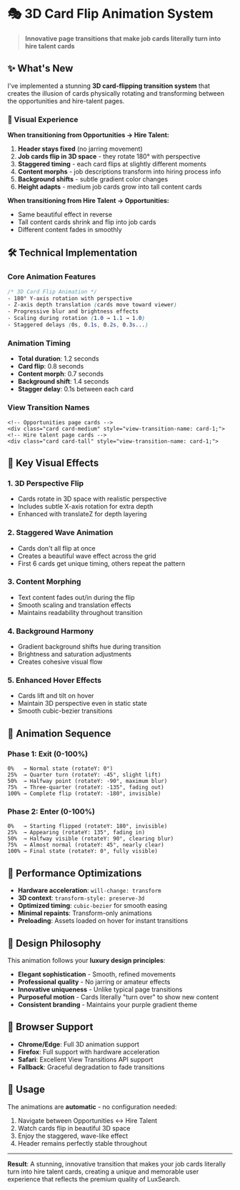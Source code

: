 # 🎭 3D Card Flip Animation System

> **Innovative page transitions that make job cards literally turn into hire talent cards**

## ✨ What's New

I've implemented a stunning **3D card-flipping transition system** that creates the illusion of cards physically rotating and transforming between the opportunities and hire-talent pages.

### 🎨 Visual Experience

**When transitioning from Opportunities → Hire Talent:**
1. **Header stays fixed** (no jarring movement)
2. **Job cards flip in 3D space** - they rotate 180° with perspective
3. **Staggered timing** - each card flips at slightly different moments
4. **Content morphs** - job descriptions transform into hiring process info
5. **Background shifts** - subtle gradient color changes
6. **Height adapts** - medium job cards grow into tall content cards

**When transitioning from Hire Talent → Opportunities:**
- Same beautiful effect in reverse
- Tall content cards shrink and flip into job cards
- Different content fades in smoothly

## 🛠️ Technical Implementation

### Core Animation Features

```css
/* 3D Card Flip Animation */
- 180° Y-axis rotation with perspective
- Z-axis depth translation (cards move toward viewer)
- Progressive blur and brightness effects
- Scaling during rotation (1.0 → 1.1 → 1.0)
- Staggered delays (0s, 0.1s, 0.2s, 0.3s...)
```

### Animation Timing
- **Total duration**: 1.2 seconds
- **Card flip**: 0.8 seconds
- **Content morph**: 0.7 seconds
- **Background shift**: 1.4 seconds
- **Stagger delay**: 0.1s between each card

### View Transition Names
```astro
<!-- Opportunities page cards -->
<div class="card card-medium" style="view-transition-name: card-1;">
<!-- Hire talent page cards -->
<div class="card card-tall" style="view-transition-name: card-1;">
```

## 🎯 Key Visual Effects

### 1. **3D Perspective Flip**
- Cards rotate in 3D space with realistic perspective
- Includes subtle X-axis rotation for extra depth
- Enhanced with translateZ for depth layering

### 2. **Staggered Wave Animation**
- Cards don't all flip at once
- Creates a beautiful wave effect across the grid
- First 6 cards get unique timing, others repeat the pattern

### 3. **Content Morphing**
- Text content fades out/in during the flip
- Smooth scaling and translation effects
- Maintains readability throughout transition

### 4. **Background Harmony**
- Gradient background shifts hue during transition
- Brightness and saturation adjustments
- Creates cohesive visual flow

### 5. **Enhanced Hover Effects**
- Cards lift and tilt on hover
- Maintain 3D perspective even in static state
- Smooth cubic-bezier transitions

## 🎪 Animation Sequence

### Phase 1: Exit (0-100%)
```
0%   → Normal state (rotateY: 0°)
25%  → Quarter turn (rotateY: -45°, slight lift)
50%  → Halfway point (rotateY: -90°, maximum blur)
75%  → Three-quarter (rotateY: -135°, fading out)
100% → Complete flip (rotateY: -180°, invisible)
```

### Phase 2: Enter (0-100%)
```
0%   → Starting flipped (rotateY: 180°, invisible)
25%  → Appearing (rotateY: 135°, fading in)
50%  → Halfway visible (rotateY: 90°, clearing blur)
75%  → Almost normal (rotateY: 45°, nearly clear)
100% → Final state (rotateY: 0°, fully visible)
```

## 🚀 Performance Optimizations

- **Hardware acceleration**: `will-change: transform`
- **3D context**: `transform-style: preserve-3d`
- **Optimized timing**: `cubic-bezier` for smooth easing
- **Minimal repaints**: Transform-only animations
- **Preloading**: Assets loaded on hover for instant transitions

## 🎨 Design Philosophy

This animation follows your **luxury design principles**:
- **Elegant sophistication** - Smooth, refined movements
- **Professional quality** - No jarring or amateur effects  
- **Innovative uniqueness** - Unlike typical page transitions
- **Purposeful motion** - Cards literally "turn over" to show new content
- **Consistent branding** - Maintains your purple gradient theme

## 🌟 Browser Support

- **Chrome/Edge**: Full 3D animation support
- **Firefox**: Full support with hardware acceleration
- **Safari**: Excellent View Transitions API support
- **Fallback**: Graceful degradation to fade transitions

## 🎯 Usage

The animations are **automatic** - no configuration needed:

1. Navigate between Opportunities ↔ Hire Talent
2. Watch cards flip in beautiful 3D space
3. Enjoy the staggered, wave-like effect
4. Header remains perfectly stable throughout

---

**Result**: A stunning, innovative transition that makes your job cards literally turn into hire talent cards, creating a unique and memorable user experience that reflects the premium quality of LuxSearch. 